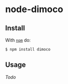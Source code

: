 # node-dimoco

## Install

With [`npm`](https://npmjs.org) do:

```
$ npm install dimoco
```

## Usage

*Todo*
